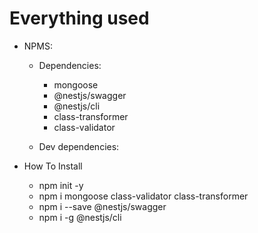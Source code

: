 # Everything used

- NPMS:

  - Dependencies:

    - mongoose
    - @nestjs/swagger
    - @nestjs/cli
    - class-transformer
    - class-validator

  - Dev dependencies:

- How To Install

  - npm init -y
  - npm i mongoose class-validator class-transformer
  - npm i --save @nestjs/swagger
  - npm i -g @nestjs/cli

